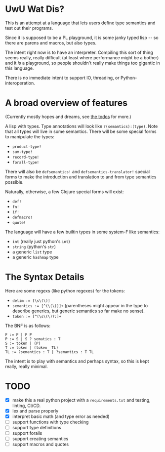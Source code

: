 # UwU Wat Dis?

This is an attempt at a language that lets users define type semantics and test out their programs.

Since it is supposed to be a PL playground, it is some janky typed lisp -- so there are parens and macros, but
also types.

The intent right now is to have an interpreter. Compiling this sort of thing seems really, really difficult (at
least where performance might be a bother) and it _is_ a playground, so people shouldn't really make things too
gigantic in this language.

There is no immediate intent to support IO, threading, or Python-interoperation.

# A broad overview of features

(Currently mostly hopes and dreams, see [the todos](#todo) for more.)

A lisp with types. Type annotations will look like `?(semantics):(type)`. Note that all types will live in some
semantics.
There will be some special forms to manipulate the types:

- `product-type!`
- `sum-type!`
- `record-type!`
- `forall-type!`

There will also be `defsemantics!` and `defsemantics-translator!` special forms to make the introduction and
translation to and from type semantics possible.

Naturally, otherwise, a few Clojure special forms will exist:

- `def!`
- `fn!`
- `if!`
- `defmacro!`
- `quote!`

The language will have a few builtin types in some system-F like semantics:

- `int` (really just python's `int`)
- `string` (python's `str`)
- a generic `list` type
- a generic `hashmap` type

# The Syntax Details

Here are some regexs (like python regexes) for the tokens:

- `delim := [\s\(\)]`
- `semantics := [^(\(\))]+` (parentheses might appear in the type to describe generics, but generic semantics so far make no sense).
- `token := [^(\s\(\)?:]+`

The BNF is as follows:

```
F := P | P P
P := S | S ? sematics : T
S := token | (P)
T := token | (token  TL)
TL := ?semantics : T | ?semantics : T TL
```

The intent is to play with semantics and perhaps syntax, so this is kept really, really minimal.

# TODO

- [x] make this a real python project with a `requirements.txt` and testing, linting, CI/CD.
- [x] lex and parse properly
- [x] interpret basic math (and type error as needed)
- [ ] support functions with type checking
- [ ] support type definitions
- [ ] support foralls
- [ ] support creating semantics
- [ ] support macros and quotes
